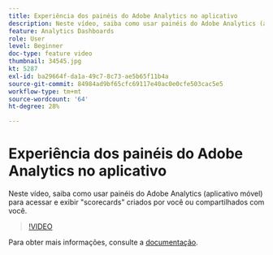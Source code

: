 ```yaml
---
title: Experiência dos painéis do Adobe Analytics no aplicativo
description: Neste vídeo, saiba como usar painéis do Adobe Analytics (aplicativo móvel) para acessar e exibir "scorecards" criados por você ou compartilhados com você.
feature: Analytics Dashboards
role: User
level: Beginner
doc-type: feature video
thumbnail: 34545.jpg
kt: 5287
exl-id: ba29664f-da1a-49c7-8c73-ae5b65f11b4a
source-git-commit: 84984ad9bf65cfc69117e40ac0e0cfe503cac5e5
workflow-type: tm+mt
source-wordcount: '64'
ht-degree: 28%

---
```


# Experiência dos painéis do Adobe Analytics no aplicativo

Neste vídeo, saiba como usar painéis do Adobe Analytics (aplicativo móvel) para acessar e exibir &quot;scorecards&quot; criados por você ou compartilhados com você.

>[!VIDEO](https://video.tv.adobe.com/v/34545/?quality=12&learn=on)

Para obter mais informações, consulte a [documentação](https://experienceleague.adobe.com/docs/analytics/analyze/mobapp/home.html?lang=pt-BR).
